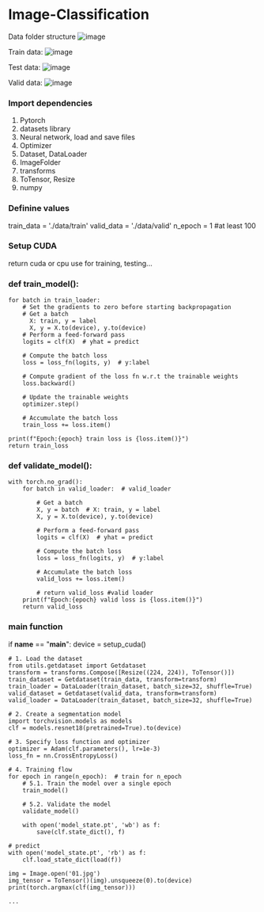 # Image-Classification
Data folder structure
![image](https://github.com/thinhdoanvu/Image-Classification/assets/22977443/b8e40b28-a20a-4211-bc85-9ff821965842)

Train data:
![image](https://github.com/thinhdoanvu/Image-Classification/assets/22977443/848e6099-982f-406b-8de8-7d943799a1cb)

Test data:
![image](https://github.com/thinhdoanvu/Image-Classification/assets/22977443/fbb719e7-70dc-493d-8c5e-c282a85a6a50)

Valid data:
![image](https://github.com/thinhdoanvu/Image-Classification/assets/22977443/fa277613-29b8-461b-9b84-412d3cb19db9)

### Import dependencies
1. Pytorch
2. datasets library
3. Neural network, load and save files
4. Optimizer
5. Dataset, DataLoader
6. ImageFolder
7. transforms
8. ToTensor, Resize
9. numpy

### Definine values
train_data = './data/train'
valid_data = './data/valid'
n_epoch = 1  #at least 100

### Setup CUDA
return cuda or cpu use for training, testing...

### def train_model():
    for batch in train_loader:
        # Set the gradients to zero before starting backpropagation
        # Get a batch
          X: train, y = label
          X, y = X.to(device), y.to(device)
        # Perform a feed-forward pass
        logits = clf(X)  # yhat = predict

        # Compute the batch loss
        loss = loss_fn(logits, y)  # y:label

        # Compute gradient of the loss fn w.r.t the trainable weights
        loss.backward()

        # Update the trainable weights
        optimizer.step()

        # Accumulate the batch loss
        train_loss += loss.item()

    print(f"Epoch:{epoch} train loss is {loss.item()}")
    return train_loss


### def validate_model():
    with torch.no_grad():
        for batch in valid_loader:  # valid_loader

            # Get a batch
            X, y = batch  # X: train, y = label
            X, y = X.to(device), y.to(device)

            # Perform a feed-forward pass
            logits = clf(X)  # yhat = predict

            # Compute the batch loss
            loss = loss_fn(logits, y)  # y:label

            # Accumulate the batch loss
            valid_loss += loss.item()

            # return valid_loss #valid loader
        print(f"Epoch:{epoch} valid loss is {loss.item()}")
        return valid_loss

### main function
if __name__ == "__main__":
    device = setup_cuda()

    # 1. Load the dataset
    from utils.getdataset import Getdataset
    transform = transforms.Compose([Resize((224, 224)), ToTensor()])
    train_dataset = Getdataset(train_data, transform=transform)
    train_loader = DataLoader(train_dataset, batch_size=32, shuffle=True)
    valid_dataset = Getdataset(valid_data, transform=transform)
    valid_loader = DataLoader(train_dataset, batch_size=32, shuffle=True)

    # 2. Create a segmentation model
    import torchvision.models as models
    clf = models.resnet18(pretrained=True).to(device)

    # 3. Specify loss function and optimizer
    optimizer = Adam(clf.parameters(), lr=1e-3)
    loss_fn = nn.CrossEntropyLoss()

    # 4. Training flow
    for epoch in range(n_epoch):  # train for n_epoch
        # 5.1. Train the model over a single epoch
        train_model()

        # 5.2. Validate the model
        validate_model()

        with open('model_state.pt', 'wb') as f:
            save(clf.state_dict(), f)

    # predict
    with open('model_state.pt', 'rb') as f:
        clf.load_state_dict(load(f))

    img = Image.open('01.jpg')
    img_tensor = ToTensor()(img).unsqueeze(0).to(device)
    print(torch.argmax(clf(img_tensor)))
    
    ...
